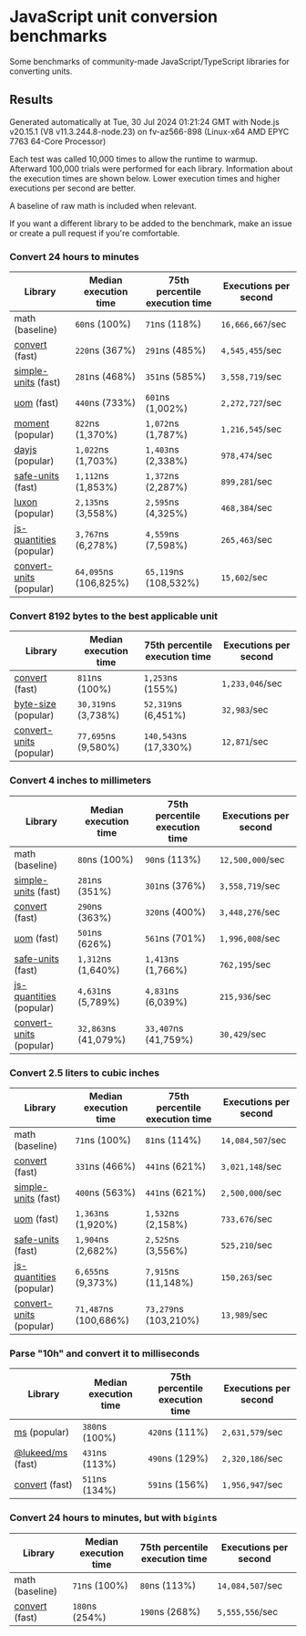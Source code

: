 # JavaScript unit conversion benchmarks

Some benchmarks of community-made JavaScript/TypeScript libraries for converting units.

## Results

<!-- beginblock(results) -->

Generated automatically at Tue, 30 Jul 2024 01:21:24 GMT with Node.js v20.15.1 (V8 v11.3.244.8-node.23) on fv-az566-898 (Linux-x64 AMD EPYC 7763 64-Core Processor)

Each test was called 10,000 times to allow the runtime to warmup.
Afterward 100,000 trials were performed for each library.
Information about the execution times are shown below.
Lower execution times and higher executions per second are better.

A baseline of raw math is included when relevant.

If you want a different library to be added to the benchmark, make an issue or create a pull request if you're comfortable.

### Convert 24 hours to minutes

| Library                                                            | Median execution time | 75th percentile execution time | Executions per second |
| ------------------------------------------------------------------ | --------------------- | ------------------------------ | --------------------- |
| math (baseline)                                                    | `60`ns (100%)         | `71`ns (118%)                  | `16,666,667`/sec      |
| [convert](https://npmjs.com/package/convert) (fast)                | `220`ns (367%)        | `291`ns (485%)                 | `4,545,455`/sec       |
| [simple-units](https://npmjs.com/package/simple-units) (fast)      | `281`ns (468%)        | `351`ns (585%)                 | `3,558,719`/sec       |
| [uom](https://npmjs.com/package/uom) (fast)                        | `440`ns (733%)        | `601`ns (1,002%)               | `2,272,727`/sec       |
| [moment](https://npmjs.com/package/moment) (popular)               | `822`ns (1,370%)      | `1,072`ns (1,787%)             | `1,216,545`/sec       |
| [dayjs](https://npmjs.com/package/dayjs) (popular)                 | `1,022`ns (1,703%)    | `1,403`ns (2,338%)             | `978,474`/sec         |
| [safe-units](https://npmjs.com/package/safe-units) (fast)          | `1,112`ns (1,853%)    | `1,372`ns (2,287%)             | `899,281`/sec         |
| [luxon](https://npmjs.com/package/luxon) (popular)                 | `2,135`ns (3,558%)    | `2,595`ns (4,325%)             | `468,384`/sec         |
| [js-quantities](https://npmjs.com/package/js-quantities) (popular) | `3,767`ns (6,278%)    | `4,559`ns (7,598%)             | `265,463`/sec         |
| [convert-units](https://npmjs.com/package/convert-units) (popular) | `64,095`ns (106,825%) | `65,119`ns (108,532%)          | `15,602`/sec          |

### Convert 8192 bytes to the best applicable unit

| Library                                                            | Median execution time | 75th percentile execution time | Executions per second |
| ------------------------------------------------------------------ | --------------------- | ------------------------------ | --------------------- |
| [convert](https://npmjs.com/package/convert) (fast)                | `811`ns (100%)        | `1,253`ns (155%)               | `1,233,046`/sec       |
| [byte-size](https://npmjs.com/package/byte-size) (popular)         | `30,319`ns (3,738%)   | `52,319`ns (6,451%)            | `32,983`/sec          |
| [convert-units](https://npmjs.com/package/convert-units) (popular) | `77,695`ns (9,580%)   | `140,543`ns (17,330%)          | `12,871`/sec          |

### Convert 4 inches to millimeters

| Library                                                            | Median execution time | 75th percentile execution time | Executions per second |
| ------------------------------------------------------------------ | --------------------- | ------------------------------ | --------------------- |
| math (baseline)                                                    | `80`ns (100%)         | `90`ns (113%)                  | `12,500,000`/sec      |
| [simple-units](https://npmjs.com/package/simple-units) (fast)      | `281`ns (351%)        | `301`ns (376%)                 | `3,558,719`/sec       |
| [convert](https://npmjs.com/package/convert) (fast)                | `290`ns (363%)        | `320`ns (400%)                 | `3,448,276`/sec       |
| [uom](https://npmjs.com/package/uom) (fast)                        | `501`ns (626%)        | `561`ns (701%)                 | `1,996,008`/sec       |
| [safe-units](https://npmjs.com/package/safe-units) (fast)          | `1,312`ns (1,640%)    | `1,413`ns (1,766%)             | `762,195`/sec         |
| [js-quantities](https://npmjs.com/package/js-quantities) (popular) | `4,631`ns (5,789%)    | `4,831`ns (6,039%)             | `215,936`/sec         |
| [convert-units](https://npmjs.com/package/convert-units) (popular) | `32,863`ns (41,079%)  | `33,407`ns (41,759%)           | `30,429`/sec          |

### Convert 2.5 liters to cubic inches

| Library                                                            | Median execution time | 75th percentile execution time | Executions per second |
| ------------------------------------------------------------------ | --------------------- | ------------------------------ | --------------------- |
| math (baseline)                                                    | `71`ns (100%)         | `81`ns (114%)                  | `14,084,507`/sec      |
| [convert](https://npmjs.com/package/convert) (fast)                | `331`ns (466%)        | `441`ns (621%)                 | `3,021,148`/sec       |
| [simple-units](https://npmjs.com/package/simple-units) (fast)      | `400`ns (563%)        | `441`ns (621%)                 | `2,500,000`/sec       |
| [uom](https://npmjs.com/package/uom) (fast)                        | `1,363`ns (1,920%)    | `1,532`ns (2,158%)             | `733,676`/sec         |
| [safe-units](https://npmjs.com/package/safe-units) (fast)          | `1,904`ns (2,682%)    | `2,525`ns (3,556%)             | `525,210`/sec         |
| [js-quantities](https://npmjs.com/package/js-quantities) (popular) | `6,655`ns (9,373%)    | `7,915`ns (11,148%)            | `150,263`/sec         |
| [convert-units](https://npmjs.com/package/convert-units) (popular) | `71,487`ns (100,686%) | `73,279`ns (103,210%)          | `13,989`/sec          |

### Parse "10h" and convert it to milliseconds

| Library                                                   | Median execution time | 75th percentile execution time | Executions per second |
| --------------------------------------------------------- | --------------------- | ------------------------------ | --------------------- |
| [ms](https://npmjs.com/package/ms) (popular)              | `380`ns (100%)        | `420`ns (111%)                 | `2,631,579`/sec       |
| [@lukeed/ms](https://npmjs.com/package/@lukeed/ms) (fast) | `431`ns (113%)        | `490`ns (129%)                 | `2,320,186`/sec       |
| [convert](https://npmjs.com/package/convert) (fast)       | `511`ns (134%)        | `591`ns (156%)                 | `1,956,947`/sec       |

### Convert 24 hours to minutes, but with `bigint`s

| Library                                             | Median execution time | 75th percentile execution time | Executions per second |
| --------------------------------------------------- | --------------------- | ------------------------------ | --------------------- |
| math (baseline)                                     | `71`ns (100%)         | `80`ns (113%)                  | `14,084,507`/sec      |
| [convert](https://npmjs.com/package/convert) (fast) | `180`ns (254%)        | `190`ns (268%)                 | `5,555,556`/sec       |

<!-- endblock(results) -->
